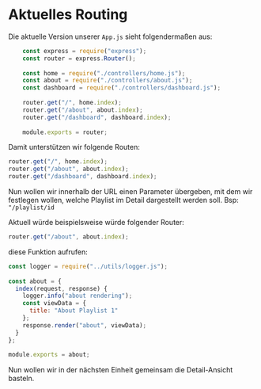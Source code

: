 # Aktuelles Routing

Die aktuelle Version unserer `App.js` sieht folgendermaßen aus:
~~~ js
    const express = require("express"); 
    const router = express.Router(); 
     
    const home = require("./controllers/home.js"); 
    const about = require("./controllers/about.js"); 
    const dashboard = require("./controllers/dashboard.js"); 
     
    router.get("/", home.index); 
    router.get("/about", about.index); 
    router.get("/dashboard", dashboard.index); 
     
    module.exports = router; 
~~~

Damit unterstützen wir folgende Routen: 

~~~js 
router.get("/", home.index); 
router.get("/about", about.index); 
router.get("/dashboard", dashboard.index); 
~~~

Nun wollen wir innerhalb der URL einen Parameter übergeben, mit dem wir festlegen wollen, welche Playlist im Detail dargestellt werden soll. Bsp:
`"/playlist/id`

Aktuell würde beispielsweise würde folgender Router: 

~~~js
router.get("/about", about.index); 
~~~

diese Funktion aufrufen: 

~~~js 
const logger = require("../utils/logger.js"); 
 
const about = { 
  index(request, response) { 
    logger.info("about rendering"); 
    const viewData = { 
      title: "About Playlist 1" 
    }; 
    response.render("about", viewData); 
  } 
}; 
 
module.exports = about; 
~~~

Nun wollen wir in der nächsten Einheit gemeinsam die Detail-Ansicht basteln.